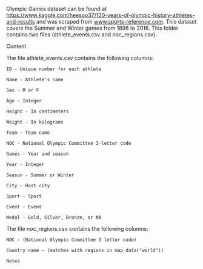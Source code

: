 Olympic Games dataset can be found at https://www.kaggle.com/heesoo37/120-years-of-olympic-history-athletes-and-results and was scraped from www.sports-reference.com. This dataset covers the Summer and Winter games from 1896 to 2016. This folder contains two files (athlete_events.csv and noc_regions.csv). 

Content

The file athlete_events.csv contains the following columns:

	ID - Unique number for each athlete
	
	Name - Athlete's name
	
	Sex - M or F
	
	Age - Integer
	
	Height - In centimeters
	
	Weight - In kilograms
	
	Team - Team name
	
	NOC - National Olympic Committee 3-letter code
	
	Games - Year and season
	
	Year - Integer
	
	Season - Summer or Winter
	
	City - Host city
	
	Sport - Sport
	
	Event - Event
	
	Medal - Gold, Silver, Bronze, or NA
  
The file noc_regions.csv contains the following columns:

  	NOC - (National Olympic Committee 3 letter code)
	
	Country name - (matches with regions in map_data("world"))
	
	Notes



